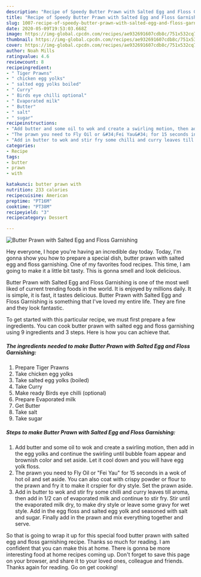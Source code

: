 ```yaml
---
description: "Recipe of Speedy Butter Prawn with Salted Egg and Floss Garnishing"
title: "Recipe of Speedy Butter Prawn with Salted Egg and Floss Garnishing"
slug: 1007-recipe-of-speedy-butter-prawn-with-salted-egg-and-floss-garnishing
date: 2020-05-09T19:53:03.668Z
image: https://img-global.cpcdn.com/recipes/ae932691607cdb8c/751x532cq70/butter-prawn-with-salted-egg-and-floss-garnishing-recipe-main-photo.jpg
thumbnail: https://img-global.cpcdn.com/recipes/ae932691607cdb8c/751x532cq70/butter-prawn-with-salted-egg-and-floss-garnishing-recipe-main-photo.jpg
cover: https://img-global.cpcdn.com/recipes/ae932691607cdb8c/751x532cq70/butter-prawn-with-salted-egg-and-floss-garnishing-recipe-main-photo.jpg
author: Noah Mills
ratingvalue: 4.6
reviewcount: 8
recipeingredient:
- " Tiger Prawns"
- " chicken egg yolks"
- " salted egg yolks boiled"
- " Curry"
- " Birds eye chilli optional"
- " Evaporated milk"
- " Butter"
- " salt"
- " sugar"
recipeinstructions:
- "Add butter and some oil to wok and create a swirling motion, then add in the egg yolks and continue the swirling until bubble foam appear and brownish color and set aside. Let it cool down and you will have egg yolk floss."
- "The prawn you need to Fly Oil or &#34;Fei Yau&#34; for 15 seconds in a wok of hot oil and set aside. You can also coat with crispy powder or flour to the prawn and fry it to make it crspier for dry style. Set the prawn aside."
- "Add in butter to wok and stir fry some chilli and curry leaves till aroma, then add in 1/2 can of evaporated milk and continue to stir fry. Stir until the evaporated milk dry, to make dry style or leave some gravy for wet style. Add in the egg floss and salted egg yolk and seasoned with salt and sugar. Finally add in the prawn and mix everything together and serve."
categories:
- Recipe
tags:
- butter
- prawn
- with

katakunci: butter prawn with 
nutrition: 233 calories
recipecuisine: American
preptime: "PT16M"
cooktime: "PT38M"
recipeyield: "3"
recipecategory: Dessert

---
```



![Butter Prawn with Salted Egg and Floss Garnishing](https://img-global.cpcdn.com/recipes/ae932691607cdb8c/751x532cq70/butter-prawn-with-salted-egg-and-floss-garnishing-recipe-main-photo.jpg)

Hey everyone, I hope you're having an incredible day today. Today, I'm gonna show you how to prepare a special dish, butter prawn with salted egg and floss garnishing. One of my favorites food recipes. This time, I am going to make it a little bit tasty. This is gonna smell and look delicious.



Butter Prawn with Salted Egg and Floss Garnishing is one of the most well liked of current trending foods in the world. It is enjoyed by millions daily. It is simple, it is fast, it tastes delicious. Butter Prawn with Salted Egg and Floss Garnishing is something that I've loved my entire life. They are fine and they look fantastic.


To get started with this particular recipe, we must first prepare a few ingredients. You can cook butter prawn with salted egg and floss garnishing using 9 ingredients and 3 steps. Here is how you can achieve that.

<!--inarticleads1-->

##### The ingredients needed to make Butter Prawn with Salted Egg and Floss Garnishing:

1. Prepare  Tiger Prawns
1. Take  chicken egg yolks
1. Take  salted egg yolks (boiled)
1. Take  Curry
1. Make ready  Birds eye chilli (optional)
1. Prepare  Evaporated milk
1. Get  Butter
1. Take  salt
1. Take  sugar




<!--inarticleads2-->

##### Steps to make Butter Prawn with Salted Egg and Floss Garnishing:

1. Add butter and some oil to wok and create a swirling motion, then add in the egg yolks and continue the swirling until bubble foam appear and brownish color and set aside. Let it cool down and you will have egg yolk floss.
1. The prawn you need to Fly Oil or &#34;Fei Yau&#34; for 15 seconds in a wok of hot oil and set aside. You can also coat with crispy powder or flour to the prawn and fry it to make it crspier for dry style. Set the prawn aside.
1. Add in butter to wok and stir fry some chilli and curry leaves till aroma, then add in 1/2 can of evaporated milk and continue to stir fry. Stir until the evaporated milk dry, to make dry style or leave some gravy for wet style. Add in the egg floss and salted egg yolk and seasoned with salt and sugar. Finally add in the prawn and mix everything together and serve.




So that is going to wrap it up for this special food butter prawn with salted egg and floss garnishing recipe. Thanks so much for reading. I am confident that you can make this at home. There is gonna be more interesting food at home recipes coming up. Don't forget to save this page on your browser, and share it to your loved ones, colleague and friends. Thanks again for reading. Go on get cooking!
